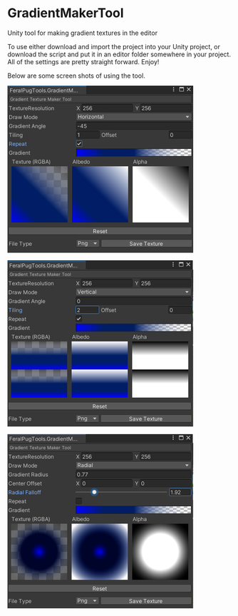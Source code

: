 # GradientMakerTool
Unity tool for making gradient textures in the editor

To use either download and import the project into your Unity project, or download the script and put it in an editor folder somewhere in your project. All of the settings are pretty straight forward. Enjoy!

Below are some screen shots of using the tool.

![Example Screen Shot](https://github.com/FeralPug/GradientMakerTool/blob/main/Examples/Gradient1.png?raw=true "Screen Shot")

![Example Screen Shot](https://github.com/FeralPug/GradientMakerTool/blob/main/Examples/Gradient2.png?raw=true "Screen Shot")

![Example Screen Shot](https://github.com/FeralPug/GradientMakerTool/blob/main/Examples/Gradient3.png?raw=true "Screen Shot")
